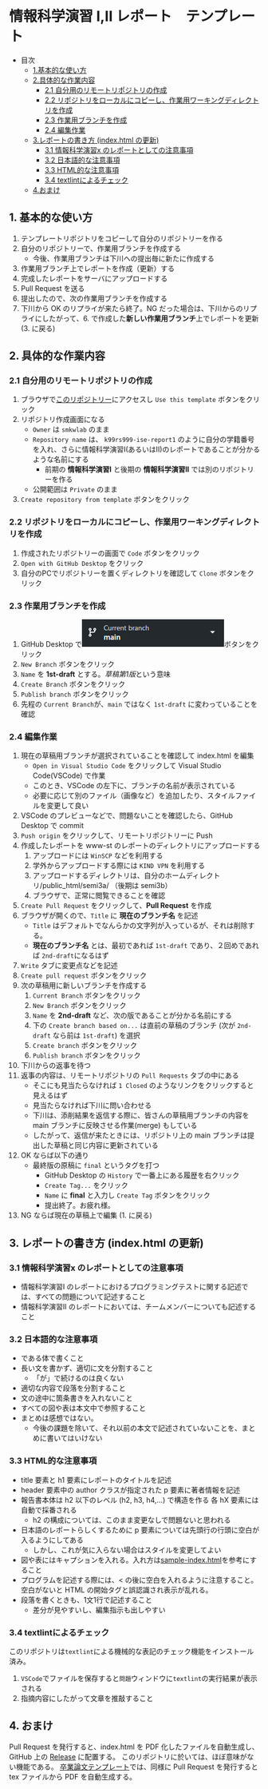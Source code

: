 # 情報科学演習 I,II レポート　テンプレート

- 目次
  - [1.基本的な使い方](#1-基本的な使い方)
  - [2.具体的な作業内容](#2-具体的な作業内容)
    - [2.1 自分用のリモートリポジトリの作成](#21-自分用のリモートリポジトリの作成)
    - [2.2 リポジトリをローカルにコピーし、作業用ワーキングディレクトリを作成](#22-リポジトリをローカルにコピーし作業用ワーキングディレクトリを作成)
    - [2.3 作業用ブランチを作成](#23-作業用ブランチを作成)
    - [2.4 編集作業](#24-編集作業)
  - [3.レポートの書き方 (index.html の更新)](#3-レポートの書き方-indexhtml-の更新)
    - [3.1 情報科学演習x のレポートとしての注意事項](#31-情報科学演習x-のレポートとしての注意事項)
    - [3.2 日本語的な注意事項](#32-日本語的な注意事項)
    - [3.3 HTML的な注意事項](#33-html的な注意事項)
    - [3.4 textlintによるチェック](#34-textlintによるチェック)
  - [4.おまけ](#4-おまけ)

## 1. 基本的な使い方

1. テンプレートリポジトリをコピーして自分のリポジトリーを作る
1. 自分のリポジトリーで、作業用ブランチを作成する
   - 今後、作業用ブランチは下川への提出毎に新たに作成する
1. 作業用ブランチ上でレポートを作成（更新）する
1. 完成したレポートをサーバにアップロードする
1. Pull Request を送る
1. 提出したので、次の作業用ブランチを作成する
1. 下川から OK のリプライが来たら終了。NG だった場合は、下川からのリプライにしたがって、6. で作成した**新しい作業用ブランチ**上でレポートを更新(3. に戻る)

## 2. 具体的な作業内容

### 2.1 自分用のリモートリポジトリの作成

1. ブラウザで[このリポジトリー](https://github.com/smkwlab/ise-report-template)にアクセスし `Use this template`  ボタンをクリック
1. リポジトリ作成画面になる
   - `Owner` は `smkwlab` のまま
   - `Repository name` は、 `k99rs999-ise-report1` のように自分の学籍番号を入れ、さらに情報科学演習I(あるいはII)のレポートであることが分かるような名前にする
     - 前期の **情報科学演習I** と後期の **情報科学演習II** では別のリポジトリーを作る
   - 公開範囲は `Private` のまま
1. `Create repository from template` ボタンをクリック

### 2.2 リポジトリをローカルにコピーし、作業用ワーキングディレクトリを作成

1. 作成されたリポジトリーの画面で `Code` ボタンをクリック
1. `Open with GitHub Desktop` をクリック
1. 自分のPCでリポジトリーを置くディレクトリを確認して `Clone` ボタンをクリック

### 2.3 作業用ブランチを作成

1. GitHub Desktop で![Current Branch](GitHubDesktop-branch.png)ボタンをクリック
1. `New Branch` ボタンをクリック
1. `Name` を **1st-draft** とする。*草稿第1版*という意味
1. `Create Branch` ボタンをクリック
1. `Publish branch` ボタンをクリック
1. 先程の `Current Branch`が、`main` ではなく `1st-draft` に変わっていることを確認

### 2.4 編集作業

1. 現在の草稿用ブランチが選択されていることを確認して index.html を編集
   - `Open in Visual Studio Code` をクリックして Visual Studio Code(VSCode) で作業
   - このとき、VSCode の左下に、ブランチの名前が表示されている
   - 必要に応じて別のファイル（画像など）を追加したり、スタイルファイルを変更して良い
2. VSCode のプレビューなどで、問題ないことを確認したら、GitHub Desktop で commit
3. `Push origin` をクリックして、リモートリポジトリーに Push
4. 作成したレポートを www-st のレポートのディレクトリにアップロードする
   1. アップロードには `WinSCP` などを利用する
   2. 学外からアップロードする際には `KIND VPN` を利用する
   3. アップロードするディレクトリは、自分のホームディレクトリ/public_html/semi3a/ （後期は semi3b）
   4. ブラウザで、正常に閲覧できることを確認
5. `Create Pull Request` をクリックして、**Pull Request** を作成
6. ブラウザが開くので、`Title` に **現在のブランチ名** を記述
   - `Title` はデフォルトでなんらかの文字列が入っているが、それは削除する。
   - **現在のブランチ名** とは、最初であれば `1st-draft` であり、２回めであれば `2nd-draft`になるはず
7. `Write` タブに変更点などを記述
8. `Create pull request` ボタンをクリック
9. 次の草稿用に新しいブランチを作成する
   1. `Current Branch` ボタンをクリック
   2. `New Branch` ボタンをクリック
   3. `Name` を **2nd-draft** など、次の版であることが分かる名前にする
   4. 下の `Create branch based on...` は直前の草稿のブランチ (次が `2nd-draft` なら前は `1st-draft`) を選択
   5. `Create branch` ボタンをクリック
   6. `Publish branch` ボタンをクリック
10. 下川からの返事を待つ
11. 返事の内容は、リモートリポジトリの `Pull Requests` タブの中にある
    - そこにも見当たらなければ `1 Closed` のようなリンクをクリックすると見えるはず
    - 見当たらなければ下川に問い合わせる
    - 下川は、添削結果を返信する際に、皆さんの草稿用ブランチの内容を main ブランチに反映させる作業(merge) もしている
    - したがって、返信が来たときには、リポジトリ上の main ブランチは提出した草稿と同じ内容に更新されている
12. OK ならば以下の通り
    - 最終版の原稿に `final` というタグを打つ
      - GitHub Desktop の `History` で一番上にある履歴を右クリック
      - `Create Tag...` をクリック
      - `Name` に **final** と入力し `Create Tag` ボタンをクリック
      - 提出終了。お疲れ様。
13. NG ならば現在の草稿上で編集 (1. に戻る)

## 3. レポートの書き方 (index.html の更新)

### 3.1 情報科学演習x のレポートとしての注意事項

- 情報科学演習I のレポートにおけるプログラミングテストに関する記述では、すべての問題について記述すること
- 情報科学演習II のレポートにおいては、チームメンバーについても記述すること

### 3.2 日本語的な注意事項

- である体で書くこと
- 長い文を書かず、適切に文を分割すること
  - 「が」で続けるのは良くない
- 適切な内容で段落を分割すること
- 文の途中に箇条書きを入れないこと
- すべての図や表は本文中で参照すること
- まとめは感想ではない。
  - 今後の課題を除いて、それ以前の本文で記述されていないことを、まとめに書いてはいけない

### 3.3 HTML的な注意事項

- title 要素と h1 要素にレポートのタイトルを記述
- header 要素中の author クラスが指定された p 要素に著者情報を記述
- 報告書本体は h2 以下のレベル (h2, h3, h4,...) で構造を作る
  各 hX 要素には自動で採番される
  - h2 の構成については、このまま変更なしで問題ないと思われる
- 日本語のレポートらしくするために p 要素については先頭行の行頭に空白が入るようにしてある
  - しかし、これが気に入らない場合はスタイルを変更してよい
- 図や表にはキャプションを入れる。入れ方は[sample-index.html](sample-index.html)を参考にすること
- プログラムを記述する際には、< の後に空白を入れるように注意すること。空白がないと HTML の開始タグと誤認識され表示が乱れる。
- 段落を書くときも、1文1行で記述すること
  - 差分が見やすいし、編集指示も出しやすい

### 3.4 textlintによるチェック

このリポジトリは`textlint`による機械的な表記のチェック機能をインストール済み。

1. `VSCode`でファイルを保存すると`問題`ウィンドウに`textlint`の実行結果が表示される
2. 指摘内容にしたがって文章を推敲すること

## 4. おまけ

Pull Request を発行すると、index.html を PDF 化したファイルを自動生成し、
GitHub 上の [Release](../../releases) に配置する。
このリポジトリに於いては、ほぼ意味がない機能である。
[卒業論文テンプレート](https://github.com/smkwlab/sotsuron-template)では、同様に Pull Request を発行すると tex ファイルから PDF を自動生成する。
